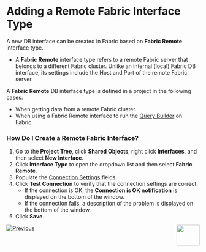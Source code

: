 # Adding a Remote Fabric Interface Type

A new DB interface can be created in Fabric based on **Fabric Remote** interface type. 

* A **Fabric Remote** interface type refers to a remote Fabric server that belongs to a different Fabric cluster. Unlike an internal (local) Fabric DB interface, its settings include the Host and Port of the remote Fabric server.

A **Fabric Remote** DB interface type is defined in a project in the following cases: 
* When getting data from a remote Fabric cluster.
* When using a Fabric Remote interface to run the [Query Builder](/articles/11_query_builder/01_query_builder_overview.md#query-builder-overview) on Fabric. 


### How Do I Create a Remote Fabric Interface?

1.	Go to the **Project Tree**, click **Shared Objects**, right click **Interfaces**, and then select **New Interface**.
2.	Click **Interface Type** to open the dropdown list and then select **Fabric Remote**.
3.	Populate the [Connection Settings](/articles/05_DB_interfaces/03_DB_interfaces_overview.md#database-connection-settings) fields.
4.	Click **Test Connection** to verify that the connection settings are correct:
       * If the connection is OK, the **Connection is OK notification** is displayed on the bottom of the window.
       * If the connection fails, a description of the problem is displayed on the bottom of the window. 
5.	Click **Save**.

[![Previous](/articles/images/Previous.png)](04_creating_a_new_database_interface.md)[<img align="right" width="60" height="54" src="/articles/images/Next.png">](06_editing_interface_settings.md)